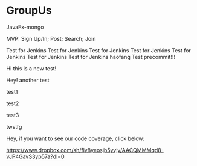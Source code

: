 # GroupUs

JavaFx-mongo

MVP: Sign Up/In; Post; Search; Join

Test for Jenkins
Test for Jenkins
Test for Jenkins
Test for Jenkins
Test for Jenkins
Test for Jenkins
Test for Jenkins
haofang
Test precommit!!!

Hi this is a new test!

Hey! another test

test1

test2

test3

twstfg


Hey, if you want to see our code coverage, click below:

https://www.dropbox.com/sh/fly8yeosjb5yvjv/AACQMMMqd8-vJP4GavS3yp57a?dl=0
